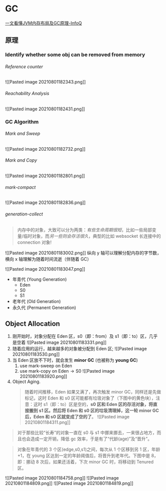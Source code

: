 # GC
[一文看懂JVM内存布局及GC原理-InfoQ](https://www.infoq.cn/article/3wyretkqrhivtw4frmr3)

## 原理

### Identify whether some obj can be removed from memory
###### Reference counter
![[Pasted image 20210801182343.png]]

###### Reachability Analysis
![[Pasted image 20210801182431.png]]


### GC Algorithm

###### Mark and Sweep
![[Pasted image 20210801182732.png]]

###### Mark and Copy

![[Pasted image 20210801182801.png]]

###### mark-compact

![[Pasted image 20210801182836.png]]


###### generation-collect

> 内存中的对象，大致可以分为两类：*有些生命周期很短*，比如一些局部变量/临时对象，而*另一些则会存活很久*，典型的比如 websocket 长连接中的 connection 对象!

 
![[Pasted image 20210801183002.png]]
纵向 y 轴可以理解分配内存的字节数，横向 x 轴理解为随着时间流逝（伴随着 GC）


![[Pasted image 20210801183047.png]]

- 年青代 (Young Generation)
	- Eden
	- S0
	- S1
- 老年代 (Old Generation)
- 永久代 (Permanent Generation)


## Object Allocation

1. 刚开始时，对象分配在 Eden 区，s0（即：from）及 s1（即：to）区，几乎是空着
	![[Pasted image 20210801183331.png]]
2.  随着应用的运行，越来越多的对象被分配到 Eden 区;
	![[Pasted image 20210801183530.png]]
3. 当 Eden 区放不下时，就会发生 **minor GC** (也被称为 **young GC**)
	1. use mark-sweep on Eden
	2. use mark-copy on $\mathrm{Eden} \to \mathrm{S0}$
	![[Pasted image 20210801183920.png]]
4. Object Aging. 
	> 随着时间推移，Eden 如果又满了，再次触发 minor GC，同样还是先做标记，这时 Eden 和 s0 区可能都有垃圾对象了（下图中的黄色块），注意：这时 s1（即：to）区是空的，**s0 区和 Eden 区的存活对象，将直接搬到 s1 区。然后将 Eden 和 s0 区的垃圾清理掉，这一轮 minor GC 后，Eden 和 s0 区就变成了空的了**。
	![[Pasted image 20210801184311.png]]
> 对于那些比较“长寿”的对象一直在 s0 与 s1 中挪来挪去，一来很占地方，而且也会造成一定开销，降低 gc 效率，于是有了“代龄(age)”及“晋升”。

> 对象在年青代的 3 个区(edge,s0,s1)之间，每次从 1 个区移到另 1 区，年龄+1，在 young 区达到一定的年龄阈值后，将晋升到老年代。下图中是 8，即：挪动 8 次后，如果还活着，下次 minor GC 时，将移动到 Tenured 区。

![[Pasted image 20210801184758.png]]
![[Pasted image 20210801184809.png]]
![[Pasted image 20210801184819.png]]